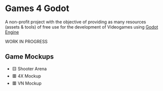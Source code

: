 # Games 4 Godot

A non-profit project with the objective of providing as many resources (assets & tools) of free use for the development of Videogames using [Godot Engine](https://godotengine.org/)

WORK IN PROGRESS

## Game Mockups
- 🟨 Shooter Arena
- 🟥 4X Mockup
- 🟥 VN Mockup
